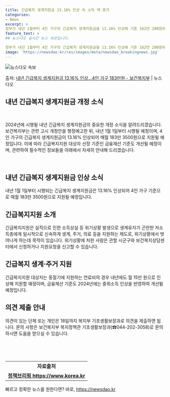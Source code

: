 ```yaml
---
title: 긴급복지 생계지원금 13.16% 인상 속 소득 액 증가
categories:
- News
excerpt: >
정부가 내년 1월부터 4인 가구의 긴급복지 생계지원금을 13.16% 인상해 기존 162만 200원에서 183…
feature_text: >
## 뉴스다오 실시간 뉴스 속보입니다.

정부가 내년 1월부터 4인 가구의 긴급복지 생계지원금을 13.16% 인상해 기존 162만 200원에서 183…
image: 'https://newsdao.kr/res/images/meta/newsdao_breakingnews.jpg'
---
```


![뉴스다오 속보](https://newsdao.kr/res/images/meta/newsdao_breakingnews.jpg)

<p>출처: <a href="https://newsdao.kr/2739" rel="dofollow">내년 긴급복지 생계지원금 13.16% 인상…4인 가구 183만원 - 보건복지부</a> | 뉴스다오</p>

<h2>내년 긴급복지 생계지원금 개정 소식</h2>
<p data-ke-size="size16">&nbsp;</p>
2024년에 시행될 내년 긴급복지 생계지원금의 중요한 개정 소식을 알려드리겠습니다. 보건복지부는 관련 고시 개정안을 행정예고한 뒤, 내년 1월 1일부터 시행될 예정이며, 4인 가구의 긴급복지 생계지원금이 13.16% 인상되어 매월 183만 3500원으로 지원될 예정입니다. 이에 따라 긴급복지지원 대상자 선정 기준인 금융재산 기준도 개선될 예정이며, 관련하여 필수적인 정보들을 아래에서 자세히 안내해 드리겠습니다. 
<p data-ke-size="size16">&nbsp;</p>

<h2 data-ke-size="size26">내년 긴급복지 생계지원금 인상 소식</h2>
<p data-ke-size="size16">내년 1월 1일부터 시행되는 긴급복지 생계지원금은 13.16% 인상되어 4인 가구 기준으로 매월 183만 3500원으로 지원될 예정입니다.</p>

<h2 data-ke-size="size26">긴급복지지원 소개</h2>
<p data-ke-size="size16">긴급복지지원은 실직으로 인한 소득상실 등 위기상황 발생으로 생계유지가 곤란한 저소득층에게 일시적으로 신속하게 생계, 주거, 의료 등을 지원하는 제도로, 위기상황에서 벗어나게 하는데 목적이 있습니다. 위기상황에 처한 사람은 관할 시군구와 보건복지상담센터에서 신청하거나 지원요청을 신고할 수 있습니다.</p>

<h2 data-ke-size="size26">긴급복지 생계·주거 지원</h2>
<p data-ke-size="size16">긴급복지지원 대상자는 동절기에 지원하는 연료비의 경우 내년에도 월 15만 원으로 인상해 지원할 예정이며, 금융재산 기준도 2024년에는 중위소득 인상을 반영하여 개선될 예정입니다.</p>

<h2 data-ke-size="size26">의견 제출 안내</h2>
<p data-ke-size="size16">의견이 있는 단체 또는 개인은 18일까지 복지부 기초생활보장과로 의견을 제출하면 됩니다. 문의 사항은 보건복지부 복지정책관 기초생활보장과(☎044-202-3058)로 문의하시면 도움을 받으실 수 있습니다.</p>
<p data-ke-size="size16">&nbsp;</p>
<p data-ke-size="size16">&nbsp;</p>
<table>
  <tbody>
    <tr>
      <td style="text-align: center; height: 17px;"><b>자료출처</b></td>
    </tr>
    <tr>
      <td style="text-align: center; height: 17px;"><b><a href="https://www.korea.kr">정책브리핑 https://www.korea.kr</a></b></td>
    </tr>
  </tbody>
</table> 

빠르고 정확한 뉴스를 원한다면? 바로, <a href="https://newsdao.kr" rel="dofollow">https://newsdao.kr</a>


    
